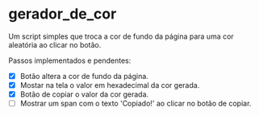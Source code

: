 # gerador_de_cor
Um script simples que troca a cor de fundo da página para uma cor aleatória ao clicar no botão.

Passos implementados e pendentes:
  - [x] Botão altera a cor de fundo da página.
  - [x] Mostar na tela o valor em hexadecimal da cor gerada.
  - [x] Botão de copiar o valor da cor gerada.
  - [ ] Mostrar um span com o texto 'Copiado!' ao clicar no botão de copiar.
